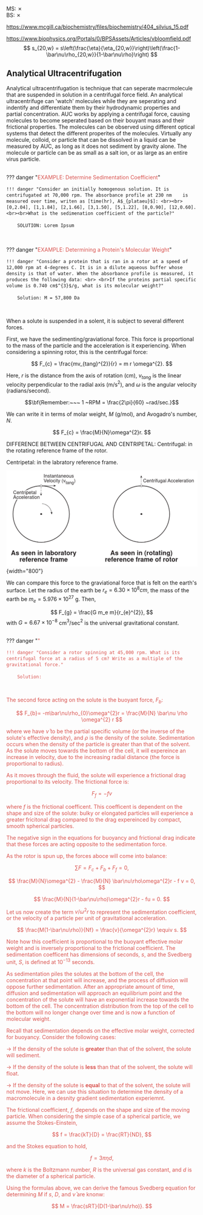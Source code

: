 <br>
MS: &#x2717;
<br>
BS: &#x2717;

https://www.mcgill.ca/biochemistry/files/biochemistry/404_silvius_15.pdf

https://www.biophysics.org/Portals/0/BPSAssets/Articles/vbloomfield.pdf
$$
s_{20,w} = s\left(\frac{\eta}{\eta_{20,w}}\right)\left(\frac{1-\bar\nu\rho_{20,w}}{1-\bar\nu\rho}\right)
$$

## Analytical Ultracentrifugation
Analytical ultracentrifugation is technique that can seperate macrmolecule that are suspended in solution in a centrifugal force field. 
An analytical ultracentrifuge can 'watch' molecules while they are seperating and indentify and differentiate them by their hydrodynamic properties and partial concentration. AUC works by applying a centrifugal force, causing molecules to become seperated based on their bouyant mass and their frictional properties. The molecules can be observed using different optical systems that detect the different properites of the molecules.
Virtually any molecule, colloid, or particle that can be dissolved in a liquid can be measured by AUC, as long as it does not sediment by gravity alone. The molecule or particle can be as small as a salt ion, or as large as an entire virus particle.

<br>
??? danger "<span style="color: #d9534f;">EXAMPLE: Determine Sedimentation Coefficient</span>"

    !!! danger "Consider an initially homogenous solution. It is centrifugated at 70,000 rpm. The absorbance profile at 230 nm    is measured over time, writen as [time(hr), A$_{plataeu}$]: <br><br>[0,2.04], [1,1.84], [2,1.66], [3,1.50], [5,1.22], [8,0.90], [12,0.60]. <br><br>What is the sedimenation coefficient of the particle?"

        SOLUTION: Lorem Ipsum
<br> 
  
<br>
??? danger "<span style="color: #d9534f;">EXAMPLE: Determining a Protein's Molecular Weight</span>"
    
    !!! danger "Consider a protein that is ran in a rotor at a speed of 12,000 rpm at 4-degrees C. It is in a dilute aqueous buffer whose density is that of water. When the absorbance profile is measured, it produces the following data: <br> <br>If the proteins partial specific volume is 0.740 cm$^{3}$/g, what is its molecular weight?"
   
        Solution: M = 57,800 Da
<br>
  
   
When a solute is suspended in a solent, it is subject to several different forces. 

First, we have the sedimenting/graviational force. This force is proportional to the mass of the particle and the acceleration is it experiencing. When considering a spinning rotor, this is the centrifugal force:

$$
 F_{c} = \frac{mv_{tang}^{2}}{r} = m r \omega^{2}.
 $$

Here, $r$ is the distance from the axis of rotation (cm), $v_{tang}$ is the linear velocity perpendicular to the radial axis (m/s$^{2}$), and $\omega$ is the angular velocity (radians/second).

$$\bf{Remember:~~~ 1 ~RPM = \frac{2\pi}{60} ~rad/sec.}$$

We can write it in terms of molar weight, $M$ (g/mol), and Avogadro's number, $N$.

$$
 F_{c} = \frac{M}{N}\omega^{2}r.
 $$

DIFFERENCE BETWEEN CENTRIFUGAL AND CENTRIPETAL:
Centrifugal: in the rotating reference frame of the rotor.

Centripetal: in the labratory reference frame.

![](/img/centrifugal-force.png){width="800"}

We can compare this force to the graviational force that is felt on the earth's surface. Let the radius of the earth be $r_{e} = 6.30 \times 10^{8} cm$, the mass of the earth be $m_{e} = 5.976 \times 10^{27}$ g. Then,

$$
F_{g} = \frac{G m_e m}{r_{e}^{2}},
$$
with $G = 6.67 \times 10^{-8}$ cm$^{3}$/sec$^{2}$ is the universal gravitational constant.

<br>
??? danger "<span style="color: #d9534f;"EXAMPLE: Determine Centrifugal Force at Radius, r</span>"

    !!! danger "Consider a rotor spinning at 45,000 rpm. What is its centrifugal force at a radius of 5 cm? Write as a multiple of the gravitational force."
          
        Solution:
<br>

The second force acting on the solute is the buoyant force, $F_{b}$:

$$
F_{b}= -m\bar\nu\rho_{0}\omega^{2}r = \frac{M}{N} \bar\nu \rho \omega^{2} r
$$

where we have $\bar\nu$ to be the partial specific volume (or the inverse of the solute's effective density), and $\rho$ is the density of the solute. Sedimentation occurs when the density of the particle is greater than that of the solvent. As the solute moves towards the bottom of the cell, it will expereince an increase in velocity, due to the increasing radial distance (the force is proportional to radius).

As it moves through the fluid, the solute will experience a frictional drag proportional to its velocity. The frictional force is:

$$
F_{f} = -f v
$$

where $f$ is the frictional coefficent. This coefficent is dependent on the shape and size of the solute: bulky or elongated particles will experience a greater fricitonal drag compared to the drag expereinced by compact, smooth spherical particles.

The negative sign in the equations for buoyancy and frictional drag indicate that these forces are acting opposite to the sedimentation force.

As the rotor is spun up, the forces aboce will come into balance:

$$
\sum F = F_{c} + F_{b} + F_{f} = 0,
$$

$$
\frac{M}{N}\omega^{2} - \frac{M}{N} \bar\nu\rho\omega^{2}r - f v = 0,
$$

$$
\frac{M}{N}(1-\bar\nu\rho)\omega^{2}r - fu = 0.
$$

Let us now create the term $v/\omega^{2}r$ to represent the sedimentation coefficient, or the velocity of a particle per unit of gravitational acceleration.

$$
\frac{M(1-\bar\nu\rho)}{Nf} = \frac{v}{\omega^{2}r} \equiv s.
$$
 
Note how this coefficient is proportional to the buoyant effective molar weight and is inversely proportional to the frictional coefficient. The sedimentation coefficent has dimensions of seconds, $s$, and the Svedberg unit, $S$, is defined at 10$^{-13}$ seconds. 

As sedimentation piles the solutes at the bottom of the cell, the concentration at that point will increase, and the process of diffusion will oppose further sedimentation. After an appropriate amount of time, diffusion and sedimentation will approach an equilibrium point and the concentration of the solute will have an exponential increase towards the bottom of the cell. The concentration distribution from the top of the cell to the bottom will no longer change over time and is now a function of molecular weight.

Recall that sedimentation depends on the effective molar weight, corrected for buoyancy. Consider the following cases:

$\rightarrow$ If the density of the solute is $\textbf{greater}$ than that of the solvent, the solute will sediment. 

$\rightarrow$ If the density of the solute is $\textbf{less}$ than that of the solvent, the solute will float.
  
$\rightarrow$ If the density of the solute is $\textbf{equal}$ to that of the solvent, the solute will not move. Here, we can use this situation to determine the density of a macromolecule in a desnity gradient sedimentation experiemnt. 
  
The frictional coefficient, $f$, depends on the shape and size of the moving particle. When considering the simple case of a spherical particle, we assume the Stokes-Einstein,

$$
f = \frac{kT}{D} = \frac{RT}{ND},
$$

and the Stokes equation to hold,

$$
 f = 3 \pi \eta d,
$$

where $k$ is the Boltzmann number, $R$ is the universal gas constant, and $d$ is the diameter of a spherical particle.

Using the formulas above, we can derive the famous Svedberg equation for determining $M$ if $s$, $D$, and $\bar\nu$ are knonw:

$$
M = \frac{sRT}{D(1-\bar\nu\rho)}.
$$






